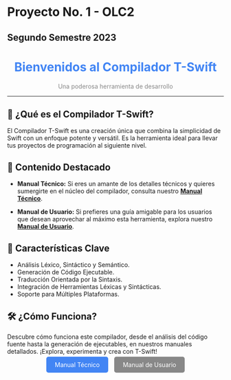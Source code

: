 # Proyecto No. 1 - OLC2
## Segundo Semestre 2023

<div align="center">
  <h1 style="color: #4285F4;">Bienvenidos al Compilador T-Swift</h1>
  <p style="color: #888;">Una poderosa herramienta de desarrollo</p>
</div>

---

## 🚀 ¿Qué es el Compilador T-Swift?

El Compilador T-Swift es una creación única que combina la simplicidad de Swift con un enfoque potente y versátil. Es la herramienta ideal para llevar tus proyectos de programación al siguiente nivel.

## 📘 Contenido Destacado

- **Manual Técnico:** Si eres un amante de los detalles técnicos y quieres sumergirte en el núcleo del compilador, consulta nuestro [**Manual Técnico**](https://github.com/joseggald/P1_OLC2/blob/master/Manuales/ManualTecnico.pdf).

- **Manual de Usuario:** Si prefieres una guía amigable para los usuarios que desean aprovechar al máximo esta herramienta, explora nuestro [**Manual de Usuario**](https://github.com/joseggald/P1_OLC2/blob/master/Manuales/ManualDeUsuario.pdf).

## 🌟 Características Clave

- Análisis Léxico, Sintáctico y Semántico.
- Generación de Código Ejecutable.
- Traducción Orientada por la Sintaxis.
- Integración de Herramientas Léxicas y Sintácticas.
- Soporte para Múltiples Plataformas.

## 🛠️ ¿Cómo Funciona?

Descubre cómo funciona este compilador, desde el análisis del código fuente hasta la generación de ejecutables, en nuestros manuales detallados. ¡Explora, experimenta y crea con T-Swift!

<div align="center">
  <a href="https://github.com/joseggald/P1_OLC2/blob/master/Manuales/ManualTecnico.pdf" style="background-color: #4285F4; color: #fff; padding: 10px 20px; text-decoration: none; border-radius: 5px; margin-right: 10px;">Manual Técnico</a>
  <a href="https://github.com/joseggald/P1_OLC2/blob/master/Manuales/ManualDeUsuario.pdf" style="background-color: #888; color: #fff; padding: 10px 20px; text-decoration: none; border-radius: 5px;">Manual de Usuario</a>
</div>
